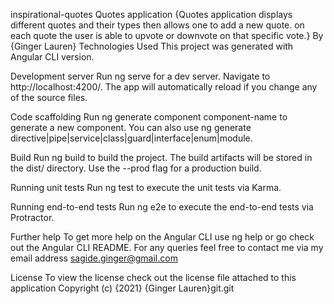 inspirational-quotes
Quotes application {Quotes application displays different quotes and their types then allows one to add a new quote. on each quote the user is able to upvote or downvote on that specific vote.} By {Ginger Lauren} Technologies Used This project was generated with Angular CLI version.

Development server Run ng serve for a dev server. Navigate to http://localhost:4200/. The app will automatically reload if you change any of the source files.

Code scaffolding Run ng generate component component-name to generate a new component. You can also use ng generate directive|pipe|service|class|guard|interface|enum|module.

Build Run ng build to build the project. The build artifacts will be stored in the dist/ directory. Use the --prod flag for a production build.

Running unit tests Run ng test to execute the unit tests via Karma.

Running end-to-end tests Run ng e2e to execute the end-to-end tests via Protractor.

Further help To get more help on the Angular CLI use ng help or go check out the Angular CLI README. For any queries feel free to contact me via my email address sagide.ginger@gmail.com

License To view the license check out the license file attached to this application Copyright (c) {2021} {Ginger Lauren}git.git